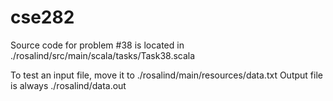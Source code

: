 # cse282

Source code for problem #38 is located in
./rosalind/src/main/scala/tasks/Task38.scala

To test an input file, move it to ./rosalind/main/resources/data.txt
Output file is always ./rosalind/data.out
